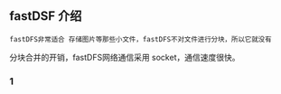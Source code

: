 ## fastDSF 介绍

	fastDFS非常适合 存储图片等那些小文件，fastDFS不对文件进行分块，所以它就没有
分块合并的开销，fastDFS网络通信采用 socket，通信速度很快。 
### 1 